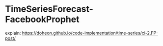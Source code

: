 # TimeSeriesForecast-FacebookProphet

explain: <https://doheon.github.io/code-implementation/time-series/ci-2.FP-post/>

